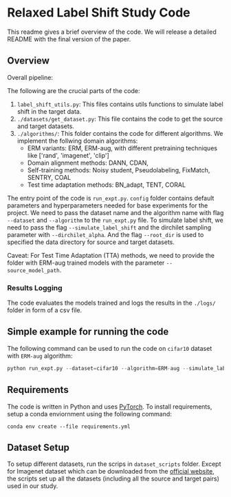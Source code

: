 # Relaxed Label Shift Study Code

This readme gives a brief overview of the code. We will release a detailed README with the final version of the paper. 

## Overview

Overall pipeline: 

The following are the crucial parts of the code:

1. `label_shift_utils.py`: This files contains utils functions to simulate label shift in the target data. 
2. `./datasets/get_dataset.py`: This file contains the code to get the source and target datasets.
3. `./algorithms/`: This folder contains the code for different algorithms. We implement the follwing domain algorithms:  
    - ERM variants: ERM, ERM-aug, with different pretraining techniques like ['rand', 'imagenet', 'clip']
    - Domain alignment methods: DANN, CDAN,
    - Self-training methods: Noisy student, Pseudolabeling, FixMatch, SENTRY, COAL 
    - Test time adaptation methods: BN_adapt, TENT,  CORAL 


The entry point of the code is `run_expt.py`. `config` folder contains default parameters and hyperparameters needed for base experiments for the project. We need to pass the dataset name and the algorithm name with flag `--dataset` and `--algorithm` to the `run_expt.py` file. To simulate label shift, we need to pass the flag `--simulate_label_shift` and the dirchilet sampling parameter with `--dirchilet_alpha`. And the flag `--root_dir` is used to specified the data directory for source and target datasets.

Caveat: For Test Time Adaptation (TTA) methods, we need to provide the folder with ERM-aug trained models with the parameter `--source_model_path`.

### Results Logging 

The code evaluates the models trained and logs the results in the `./logs/` folder in form of a csv file. 


## Simple example for running the code
The following command can be used to run the code on `cifar10` dataset with `ERM-aug` algorithm:

```python
python run_expt.py --dataset=cifar10 --algorithm=ERM-aug --simulate_label_shift --dirchilet_alpha=0.1
```

## Requirements 

The code is written in Python and uses [PyTorch](https://pytorch.org/). To install requirements, setup a conda enviornment using the following command:

```setup
conda env create --file requirements.yml
```

## Dataset Setup 
To setup different datasets, run the scrips in `dataset_scripts` folder. Except for Imagenet dataset which can be downloaded from the [official website](https://www.image-net.org/download.php), the scripts set up all the datasets (including all the source and target pairs) used in our study.

